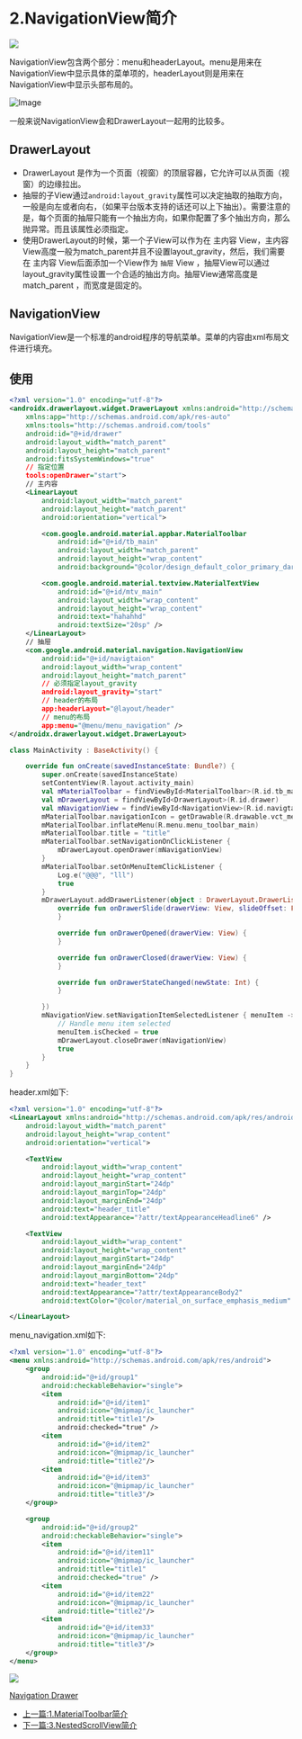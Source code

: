 # 2.NavigationView简介

![](https://raw.githubusercontent.com/CharonChui/Pictures/master/navigation_view.png)

NavigationView包含两个部分：menu和headerLayout。menu是用来在NavigationView中显示具体的菜单项的，headerLayout则是用来在NavigationView中显示头部布局的。

![Image](https://raw.githubusercontent.com/CharonChui/Pictures/master/navigator_view.png?raw=true)

一般来说NavigationView会和DrawerLayout一起用的比较多。

## DrawerLayout

- DrawerLayout 是作为一个页面（视窗）的顶层容器，它允许可以从页面（视窗）的边缘拉出。
- 抽屉的子View通过`android:layout_gravity`属性可以决定抽取的抽取方向，一般是向左或者向右，（如果平台版本支持的话还可以上下抽出）。需要注意的是，每个页面的抽屉只能有一个抽出方向，如果你配置了多个抽出方向，那么抛异常。而且该属性必须指定。
- 使用DrawerLayout的时候，第一个子View可以作为在 主内容 View，主内容View高度一般为match_parent并且不设置layout_gravity，然后，我们需要在 主内容 View后面添加一个View作为 `抽屉` View ，抽屉View可以通过layout_gravity属性设置一个合适的抽出方向。抽屉View通常高度是match_parent ，而宽度是固定的。



## NavigationView

NavigationView是一个标准的android程序的导航菜单。菜单的内容由xml布局文件进行填充。



## 使用

```xml
<?xml version="1.0" encoding="utf-8"?>
<androidx.drawerlayout.widget.DrawerLayout xmlns:android="http://schemas.android.com/apk/res/android"
    xmlns:app="http://schemas.android.com/apk/res-auto"
    xmlns:tools="http://schemas.android.com/tools"
    android:id="@+id/drawer"
    android:layout_width="match_parent"
    android:layout_height="match_parent"
    android:fitsSystemWindows="true"
    // 指定位置                                       
    tools:openDrawer="start"> 
	// 主内容
    <LinearLayout
        android:layout_width="match_parent"
        android:layout_height="match_parent"
        android:orientation="vertical">

        <com.google.android.material.appbar.MaterialToolbar
            android:id="@+id/tb_main"
            android:layout_width="match_parent"
            android:layout_height="wrap_content"
            android:background="@color/design_default_color_primary_dark" />

        <com.google.android.material.textview.MaterialTextView
            android:id="@+id/mtv_main"
            android:layout_width="wrap_content"
            android:layout_height="wrap_content"
            android:text="hahahhd"
            android:textSize="20sp" />
    </LinearLayout>
	// 抽屉
    <com.google.android.material.navigation.NavigationView
        android:id="@+id/navigtaion"
        android:layout_width="wrap_content"
        android:layout_height="match_parent"
        // 必须指定layout_gravity                                                   
        android:layout_gravity="start"
        // header的布局                                                   
        app:headerLayout="@layout/header"
        // menu的布局                                                   
        app:menu="@menu/menu_navigation" />
</androidx.drawerlayout.widget.DrawerLayout>
```

```kotlin
class MainActivity : BaseActivity() {

    override fun onCreate(savedInstanceState: Bundle?) {
        super.onCreate(savedInstanceState)
        setContentView(R.layout.activity_main)
        val mMaterialToolbar = findViewById<MaterialToolbar>(R.id.tb_main)
        val mDrawerLayout = findViewById<DrawerLayout>(R.id.drawer)
        val mNavigationView = findViewById<NavigationView>(R.id.navigtaion)
        mMaterialToolbar.navigationIcon = getDrawable(R.drawable.vct_menu)
        mMaterialToolbar.inflateMenu(R.menu.menu_toolbar_main)
        mMaterialToolbar.title = "title"
        mMaterialToolbar.setNavigationOnClickListener {
            mDrawerLayout.openDrawer(mNavigationView)
        }
        mMaterialToolbar.setOnMenuItemClickListener {
            Log.e("@@@", "lll")
            true
        }
        mDrawerLayout.addDrawerListener(object : DrawerLayout.DrawerListener {
            override fun onDrawerSlide(drawerView: View, slideOffset: Float) {
            }

            override fun onDrawerOpened(drawerView: View) {
            }

            override fun onDrawerClosed(drawerView: View) {
            }

            override fun onDrawerStateChanged(newState: Int) {
            }

        })
        mNavigationView.setNavigationItemSelectedListener { menuItem ->
            // Handle menu item selected
            menuItem.isChecked = true
            mDrawerLayout.closeDrawer(mNavigationView)
            true
        }
    }
}
```

header.xml如下:  

```xml
<?xml version="1.0" encoding="utf-8"?>
<LinearLayout xmlns:android="http://schemas.android.com/apk/res/android"
    android:layout_width="match_parent"
    android:layout_height="wrap_content"
    android:orientation="vertical">

    <TextView
        android:layout_width="wrap_content"
        android:layout_height="wrap_content"
        android:layout_marginStart="24dp"
        android:layout_marginTop="24dp"
        android:layout_marginEnd="24dp"
        android:text="header_title"
        android:textAppearance="?attr/textAppearanceHeadline6" />

    <TextView
        android:layout_width="wrap_content"
        android:layout_height="wrap_content"
        android:layout_marginStart="24dp"
        android:layout_marginEnd="24dp"
        android:layout_marginBottom="24dp"
        android:text="header_text"
        android:textAppearance="?attr/textAppearanceBody2"
        android:textColor="@color/material_on_surface_emphasis_medium" />

</LinearLayout>
```

menu_navigation.xml如下: 

```xml
<?xml version="1.0" encoding="utf-8"?>
<menu xmlns:android="http://schemas.android.com/apk/res/android">
    <group
        android:id="@+id/group1"
        android:checkableBehavior="single">
        <item
            android:id="@+id/item1"
            android:icon="@mipmap/ic_launcher"
            android:title="title1"/>
            android:checked="true" />
        <item
            android:id="@+id/item2"
            android:icon="@mipmap/ic_launcher"
            android:title="title2"/>
        <item
            android:id="@+id/item3"
            android:icon="@mipmap/ic_launcher"
            android:title="title3"/>
    </group>

    <group
        android:id="@+id/group2"
        android:checkableBehavior="single">
        <item
            android:id="@+id/item11"
            android:icon="@mipmap/ic_launcher"
            android:title="title1"
            android:checked="true" />
        <item
            android:id="@+id/item22"
            android:icon="@mipmap/ic_launcher"
            android:title="title2"/>
        <item
            android:id="@+id/item33"
            android:icon="@mipmap/ic_launcher"
            android:title="title3"/>
    </group>
</menu>
```



![](https://raw.githubusercontent.com/CharonChui/Pictures/master/navigation_drawer.png)

[Navigation Drawer](https://material.io/components/navigation-drawer/android)






- [上一篇:1.MaterialToolbar简介](./Jetpack/ui/material/1.MaterialToolbar%E7%AE%80%E4%BB%8B.md)         
- [下一篇:3.NestedScrollView简介](./Jetpack/ui/material/3.NestedScrollView%E7%AE%80%E4%BB%8B.md)
